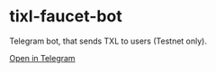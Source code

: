 # tixl-faucet-bot

Telegram bot, that sends TXL to users (Testnet only). 

 [Open in Telegram](https://t.me/tixl_testnetrc1_faucet_bot)
